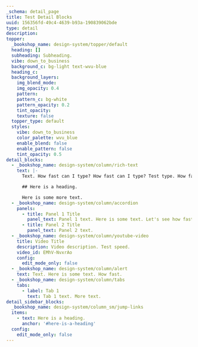 ```yaml
---
_schema: detail_page
title: Test Detail Blocks
uuid: 156356fd-49c4-4639-b93a-190839062bde
type: detail
description:
topper:
  _bookshop_name: design-system/topper/default
  heading: []
  subheading: Subheading.
  vibe: down_to_business
  background_c: bg-light text-wvu-blue
  heading_c:
  background_layers:
    img_blend_mode:
    img_opacity: 0.4
    pattern:
    pattern_c: bg-white
    pattern_opacity: 0.2
    tint_opacity:
    texture: false
  topper_type: default
  styles:
    vibe: down_to_business
    color_palette: wvu_blue
    enable_blend: false
    enable_pattern: false
    tint_opacity: 0.5
detail_blocks:
  - _bookshop_name: design-system/column/rich-text
    text: |-
      Text. How fast can I type? How fast can I type? Test type. How fast?

      ## Here is a heading.

      Here is some more text.
  - _bookshop_name: design-system/column/accordion
    panels:
      - title: Panel 1 Title
        panel_text: Panel 1 text. Here is some text. Let's see how fast.
      - title: Panel 2 Title
        panel_text: Panel 2 text.
  - _bookshop_name: design-system/column/youtube-video
    title: Video Title
    description: Video description. Test speed.
    video_id: EMhV-NvxrAo
    config:
      edit_mode_only: false
  - _bookshop_name: design-system/column/alert
    text: Text. Here is some text. How fast.
  - _bookshop_name: design-system/column/tabs
    tabs:
      - label: Tab 1
        text: Tab 1 text. More text.
detail_sidebar_blocks:
  _bookshop_name: design-system/column_sm/jump-links
  items:
    - text: Here is a heading.
      anchor: '#here-is-a-heading'
  config:
    edit_mode_only: false
---
```

